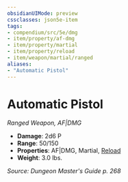 ```yaml
---
obsidianUIMode: preview
cssclasses: json5e-item
tags:
- compendium/src/5e/dmg
- item/property/af-dmg
- item/property/martial
- item/property/reload
- item/weapon/martial/ranged
aliases: 
- "Automatic Pistol"
---
```

# Automatic Pistol
*Ranged Weapon, AF|DMG*  

- **Damage**: 2d6 P
- **Range**: 50/150
- **Properties**: AF|DMG, Martial, [Reload](item-properties.md#Reload)
- **Weight**: 3.0 lbs.

*Source: Dungeon Master's Guide p. 268*